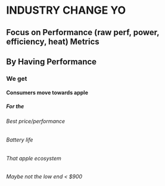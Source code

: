# INDUSTRY CHANGE YO

## Focus on Performance (raw perf, power, efficiency, heat) Metrics

###

###

### 

## By Having Performance

### We get

#### Consumers move towards apple

##### For the

###### Best price/performance

###### Battery life

###### That apple ecosystem

###### Maybe not the low end < $900